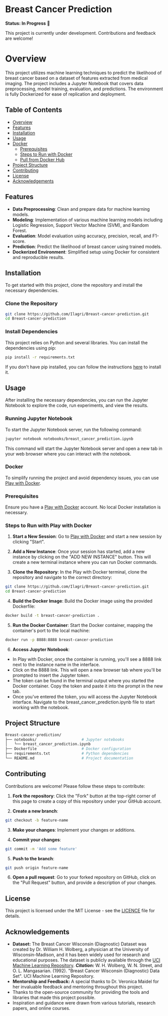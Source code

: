 # Breast Cancer Prediction

**Status: In Progress** 🚧

This project is currently under development. Contributions and feedback are welcome!

# Overview

This project utilizes machine learning techniques to predict the likelihood of breast cancer based on a dataset of features extracted from medical imaging. The project includes a Jupyter Notebook that covers data preprocessing, model training, evaluation, and predictions. The environment is fully Dockerized for ease of replication and deployment.

## Table of Contents
- [Overview](#overview)
- [Features](#features)
- [Installation](#installation)
- [Usage](#usage)
- [Docker](#docker)
  - [Prerequisites](#prerequisites)
  - [Steps to Run with Docker](#steps-to-run-with-docker)
  - [Pull from Docker Hub](#pull-from-docker-hub)
- [Project Structure](#project-structure)
- [Contributing](#contributing)
- [License](#license)
- [Acknowledgements](#acknowledgements)

## Features

- **Data Preprocessing**: Clean and prepare data for machine learning models.
- **Modeling**: Implementation of various machine learning models including Logistic Regression, Support Vector Machine (SVM), and Random Forest.
- **Evaluation**: Model evaluation using accuracy, precision, recall, and F1-score.
- **Prediction**: Predict the likelihood of breast cancer using trained models.
- **Dockerized Environment**: Simplified setup using Docker for consistent and reproducible results.

## Installation

To get started with this project, clone the repository and install the necessary dependencies.

### Clone the Repository

```bash
git clone https://github.com/Ilagri/Breast-cancer-prediction.git
cd Breast-cancer-prediction
```

### Install Dependencies

This project relies on Python and several libraries. You can install the dependencies using pip:

```bash
pip install -r requirements.txt
```

If you don't have pip installed, you can follow the instructions [here](https://pip.pypa.io/en/stable/installation/) to install it.

## Usage

After installing the necessary dependencies, you can run the Jupyter Notebook to explore the code, run experiments, and view the results.

### Running Jupyter Notebook

To start the Jupyter Notebook server, run the following command:

```bash
jupyter notebook notebooks/breast_cancer_prediction.ipynb
```

This command will start the Jupyter Notebook server and open a new tab in your web browser where you can interact with the notebook.

### Docker
To simplify running the project and avoid dependency issues, you can use [Play with Docker](https://labs.play-with-docker.com/).

### Prerequisites
Ensure you have a [Play with Docker](https://labs.play-with-docker.com/) account. No local Docker installation is necessary.

### Steps to Run with Play with Docker

1. **Start a New Session**: Go to [Play with Docker](https://labs.play-with-docker.com/) and start a new session by clicking "Start".

2. **Add a New Instance**: Once your session has started, add a new instance by clicking on the "ADD NEW INSTANCE" button. This will create a new terminal instance where you can run Docker commands.
   
3. **Clone the Repository**: In the Play with Docker terminal, clone the repository and navigate to the correct directory:
```bash
git clone https://github.com/Ilagri/Breast-cancer-prediction.git
cd Breast-cancer-prediction
```

4. **Build the Docker Image**: Build the Docker image using the provided Dockerfile:
```bash
docker build -t breast-cancer-prediction .
```

5. **Run the Docker Container**: Start the Docker container, mapping the container's port to the local machine:
```bash
docker run -p 8888:8888 breast-cancer-prediction
```

6. **Access Jupyter Notebook**:
- In Play with Docker, once the container is running, you'll see a 8888 link next to the instance name in the interface.
- Click on the 8888 link. This will open a new browser tab where you'll be prompted to insert the Jupyter token.
- The token can be found in the terminal output where you started the Docker container. Copy the token and paste it into the prompt in the new tab.
- Once you've entered the token, you will access the Jupyter Notebook interface. Navigate to the breast_cancer_prediction.ipynb file to start working with the notebook.

## Project Structure
```bash
Breast-cancer-prediction/
├── notebooks/                    # Jupyter notebooks
│   └── breast_cancer_prediction.ipynb
├── Dockerfile                    # Docker configuration
├── requirements.txt              # Python dependencies
└── README.md                     # Project documentation
```

## Contributing
Contributions are welcome! Please follow these steps to contribute:

1. **Fork the repository**: Click the "Fork" button at the top-right corner of this page to create a copy of this repository under your GitHub account.
   
2. **Create a new branch**:
  ```bash
  git checkout -b feature-name
  ```

3. **Make your changes**: Implement your changes or additions.
   
4. **Commit your changes**:
  ```bash
  git commit -m 'Add some feature'
  ```

5. **Push to the branch**:
  ```bash
  git push origin feature-name
  ```

6. **Open a pull request**: Go to your forked repository on GitHub, click on the "Pull Request" button, and provide a description of your changes.

## License
This project is licensed under the MIT License - see the [LICENCE](https://github.com/Ilagri/Breast-cancer-prediction/blob/main/LICENSE) file for details.

## Acknowledgements
- **Dataset:** The Breast Cancer Wisconsin (Diagnostic) Dataset was created by Dr. William H. Wolberg, a physician at the University of Wisconsin-Madison, and it has been widely used for research and educational purposes. The dataset is publicly available through the [UCI Machine Learning Repository](https://archive.ics.uci.edu/ml/datasets/Breast+Cancer+Wisconsin+%28Diagnostic%29).
***Citation:*** W. H. Wolberg, W. N. Street, and O. L. Mangasarian. (1992). "Breast Cancer Wisconsin (Diagnostic) Data Set". UCI Machine Learning Repository.
- **Mentorship and Feedback:** A special thanks to Dr. Veronica Maidel for her invaluable feedback and mentoring throughout this project.
- Thanks to the open-source community for providing the tools and libraries that made this project possible.
- Inspiration and guidance were drawn from various tutorials, research papers, and online courses.
